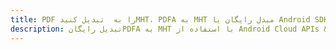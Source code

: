 ---title: PDF را به  تبدیل کنیدMHT، PDFA به MHT مبدل رایگان یا Android SDKdescription: تبدیل رایگانPDFA به MHT با استفاده از Android Cloud APIs & SDK همچنین اسناد PDF را در Cloud ایجاد، ویرایش و رندر کنید.---